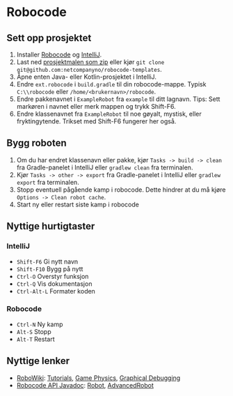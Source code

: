# Robocode

## Sett opp prosjektet

1. Installer [Robocode](https://sourceforge.net/projects/robocode/files/latest/download) og [IntelliJ](https://www.jetbrains.com/idea/download/).
1. Last ned [prosjektmalen som zip](https://github.com/netcompanyno/robocode-templates/archive/master.zip) eller kjør `git clone git@github.com:netcompanyno/robocode-templates`.
1. Åpne enten Java- eller Kotlin-prosjektet i IntelliJ.
1. Endre `ext.robocode` i `build.gradle` til din robocode-mappe. Typisk `C:\\robocode` eller `/home/<brukernavn>/robocode`.
1. Endre pakkenavnet i `ExampleRobot` fra `example` til ditt lagnavn. Tips: Sett markøren i navnet eller merk mappen og trykk Shift-F6.
1. Endre klassenavnet fra `ExampleRobot` til noe gøyalt, mystisk, eller fryktingytende. Trikset med Shift-F6 fungerer her også.

## Bygg roboten

1. Om du har endret klassenavn eller pakke, kjør `Tasks -> build -> clean` fra Gradle-panelet i IntelliJ eller `gradlew clean` fra terminalen.
1. Kjør `Tasks -> other -> export` fra Gradle-panelet i IntelliJ eller `gradlew export` fra terminalen.
1. Stopp eventuell pågående kamp i robocode. Dette hindrer at du må kjøre `Options -> Clean robot cache`.
1. Start ny eller restart siste kamp i robocode

## Nyttige hurtigtaster

### IntelliJ
* `Shift-F6` Gi nytt navn
* `Shift-F10` Bygg på nytt
* `Ctrl-O` Overstyr funksjon
* `Ctrl-Q` Vis dokumentasjon
* `Ctrl-Alt-L` Formater koden

### Robocode
* `Ctrl-N` Ny kamp
* `Alt-S` Stopp
* `Alt-T` Restart

## Nyttige lenker
* [RoboWiki](http://robowiki.net/): [Tutorials](http://robowiki.net/wiki/Tutorials), [Game Physics](http://robowiki.net/wiki/Robocode/Game_Physics), [Graphical Debugging](http://robowiki.net/wiki/Robocode/Graphical_Debugging)
* [Robocode API Javadoc](http://robocode.sourceforge.net/docs/robocode/): [Robot](http://robocode.sourceforge.net/docs/robocode/robocode/Robot.html), [AdvancedRobot](http://robocode.sourceforge.net/docs/robocode/robocode/AdvancedRobot.html)
